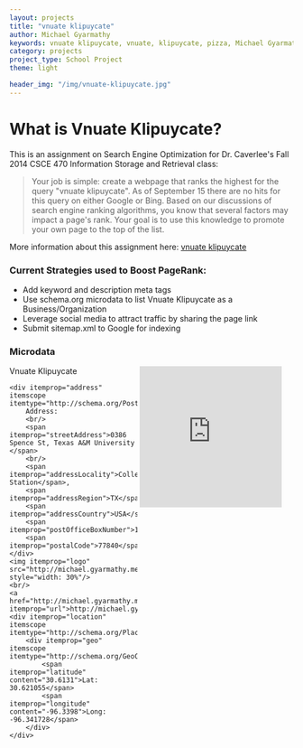 ```yaml
---
layout: projects
title: "vnuate klipuycate"
author: Michael Gyarmathy
keywords: vnuate klipuycate, vnuate, klipuycate, pizza, Michael Gyarmathy
category: projects
project_type: School Project
theme: light

header_img: "/img/vnuate-klipuycate.jpg"
---
```


# What is Vnuate Klipuycate?

This is an assignment on Search Engine Optimization for Dr. Caverlee's Fall 2014 CSCE 470 Information Storage and Retrieval class:

> Your job is simple: create a webpage that ranks the highest for the query "vnuate klipuycate". As of September 15 there are no hits for this query on either Google or Bing. Based on our discussions of search engine ranking algorithms, you know that several factors may impact a page's rank. Your goal is to use this knowledge to promote your own page to the top of the list.

More information about this assignment here: [vnuate klipuycate](http://courses.cse.tamu.edu/caverlee/csce470/hw/hw2.html)

### **Current Strategies used to Boost PageRank:**

- Add keyword and description meta tags
- Use schema.org microdata to list Vnuate Klipuycate as a Business/Organization
- Leverage social media to attract traffic by sharing the page link
- Submit sitemap.xml to Google for indexing

### **Microdata**

<div itemscope itemtype="http://schema.org/Organization" style="width:45%; display: inline-block; vertical-align: top;"> 
	<div itemprop="name">Vnuate Klipuycate</div> 
	 
	<div itemprop="address" itemscope itemtype="http://schema.org/PostalAddress">
		Address:
		<br/>
		<span itemprop="streetAddress">0386 Spence St, Texas A&M University </span>
		<br/>
		<span itemprop="addressLocality">College Station</span>,
		<span itemprop="addressRegion">TX</span>
		<span itemprop="addressCountry">USA</span>
		<span itemprop="postOfficeBoxNumber">108</span>
		<span itemprop="postalCode">77840</span>.
	</div>
	<img itemprop="logo" src="http://michael.gyarmathy.me/img/michael.png" style="width: 30%"/>
	<br/>
	<a href="http://michael.gyarmathy.me/" itemprop="url">http://michael.gyarmathy.me</a>
	<div itemprop="location" itemscope itemtype="http://schema.org/Place">
		<div itemprop="geo" itemscope itemtype="http://schema.org/GeoCoordinates">
			<span itemprop="latitude" content="30.6131">Lat: 30.621055</span>
			<span itemprop="longitude" content="-96.3398">Long: -96.341728</span>
		</div>
	</div>
</div>

<iframe style="display: inline-block; vertical-align: top;" width="50%" height="250" frameborder="0" style="border:0" src="https://www.google.com/maps/embed/v1/place?q=30.621055%2C%20-96.341728&key=AIzaSyCm4a__6Qlp-75lFV-0rgJvD4FDomZwfh8&zoom=18"></iframe>
    